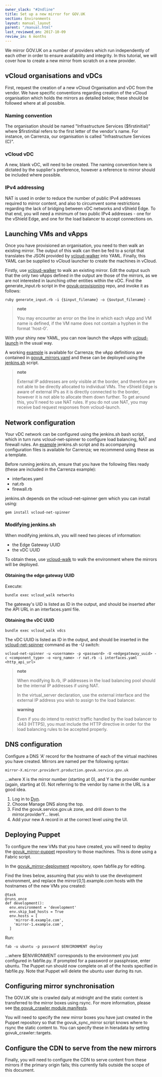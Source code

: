 ```yaml
---
owner_slack: "#2ndline"
title: Set up a new mirror for GOV.UK
section: Environments
layout: manual_layout
parent: "/manual.html"
last_reviewed_on: 2017-10-09
review_in: 6 months
---
```


We mirror GOV.UK on a number of providers which run independently of
each other in order to ensure availability and integrity. In this
tutorial, we will cover how to create a new mirror from scratch on a new
provider.

## vCloud organisations and vDCs

First, request the creation of a new vCloud Organisation and vDC from
the vendor. We have specific conventions regarding creation of the
vCloud organisation which holds the mirrors as detailed below; these
should be followed where at all possible.

### Naming convention

The organisation should be named "Infrastructure Services
(\$firstinitial)" where \$firstinitial refers to the first letter of the
vendor's name. For instance, on Carrenza, our organisation is called
"Infrastructure Services (C)".

### vCloud vDC

A new, blank vDC, will need to be created. The naming convention here is
dictated by the supplier's preference, however a reference to mirror
should be included where possible.

### IPv4 addressing

NAT is used in order to reduce the number of public IPv4 addresses
required to mirror content, and also to circumvent some restrictions
regarding the lack of bridging between vDC networks and vShield Edge. To
that end, you will need a minimum of two public IPv4 addresses - one for
the vShield Edge, and one for the load balancer to accept connections
on.

## Launching VMs and vApps

Once you have provisioned an organisation, you need to then walk an
existing mirror. The output of this walk can then be fed to a script
that translates the JSON provided by
[vcloud-walker](https://github.com/alphagov/vcloud-walker) into YAML.
Finally, this YAML can be supplied to vCloud launcher to create the
machines in vCloud.

Firstly, use [vcloud-walker](https://github.digital.cabinet-office.gov.uk/gds/vcloud-tools) to
walk an existing mirror. Edit the output such that the only two vApps
defined in the output are those of the mirrors, as we are not interested
in launching other entities within the vDC. Find the generate\_input.rb
script in the
[govuk-provisioning](https://github.digital.cabinet-office.gov.uk/gds/govuk-provisioning) repo,
and invoke it as follows:

``` {.sourceCode .}
ruby generate_input.rb -i {$input_filename} -o {$output_filename} -
```

> **note**
>
> You may encounter an error on the line in which each vApp and VM name
> is defined, if the VM name does not contain a hyphen in the format
> 'host-0'.

With your shiny new YAML, you can now launch the vApps with
[vcloud-launch](https://github.digital.cabinet-office.gov.uk/gds/vcloud-launch) in the usual way.

A working
[example](https://github.digital.cabinet-office.gov.uk/gds/govuk_mirror-deployment/tree/master/vcloud_box/carrenza)
is available for Carrenza; the vApp definitions are contained in
[govuk\_mirrors.yaml](https://github.digital.cabinet-office.gov.uk/gds/govuk_mirror-deployment/blob/master/vcloud_box/carrenza/govuk_mirrors.yaml)
and these can be deployed using the
[jenkins.sh](https://github.digital.cabinet-office.gov.uk/gds/govuk_mirror-deployment/blob/master/vcloud_box/carrenza/jenkins.sh)
script.

> **note**
>
> External IP addresses are only visible at the border, and therefore
> are not able to be directly allocated to individual VMs. The vShield
> Edge is aware of external IPs as it is directly connected to the
> border, however it is not able to allocate them down further. To get
> around this, you'll need to use NAT rules. If you do not use NAT, you
> may receive bad request responses from vcloud-launch.

## Network configuration

Your vDC network can be configured using the jenkins.sh bash script,
which in turn runs vcloud-net-spinner to configure load balancing, NAT
and firewall rules. An
[example](https://github.digital.cabinet-office.gov.uk/gds/govuk_mirror-deployment/tree/master/vcloud_net/carrenza)
jenkins.sh script and its accompanying configuration files is available
for Carrenza; we recommend using these as a template.

Before running jenkins.sh, ensure that you have the following files
ready (these are included in the Carrenza example):

-   interfaces.yaml
-   nat.rb
-   firewall.rb

jenkins.sh depends on the vcloud-net-spinner gem which you can install
using:

``` {.sourceCode .}
gem install vcloud-net-spinner
```

### Modifying jenkins.sh

When modifying jenkins.sh, you will need two pieces of information:

-   the Edge Gateway UUID
-   the vDC UUID

To obtain these, use [vcloud-walk](https://github.digital.cabinet-office.gov.uk/gds/vcloud-walker) to
walk the environment where the mirrors will be deployed.

#### Obtaining the edge gateway UUID

Execute:

``` {.sourceCode .}
bundle exec vcloud_walk networks
```

The gateway's UID is listed as ID in the output, and should be inserted
after the API URL in an interfaces.yaml file.

#### Obtaining the vDC UUID

``` {.sourceCode .}
bundle exec vcloud_walk vdcs
```

The vDC UUID is listed as ID in the output, and should be inserted in
the [vcloud-net-spinner](https://github.com/alphagov/vcloud-net-spinner)
command as the -U switch:

``` {.sourceCode .}
vcloud-net-spinner -u <username> -p <password> -U <edgegateway_uuid> -c <component_type> -o <org_name> -r nat.rb -i interfaces.yaml <http_api_url>
```

> **note**
>
> When modifying lb.rb, IP addresses in the load balancing pool should
> be the internal IP addresses if using NAT.
>
> In the virtual\_server declaration, use the external interface and the
> external IP address you wish to assign to the load balancer.

> **warning**
>
> Even if you do intend to restrict traffic handled by the load balancer
> to :443 (HTTPS), you must include the HTTP directive in order for the
> load balancing rules to be accepted properly.

## DNS configuration

Configure a DNS 'A' record for the hostname of each of the virtual
machines you have created. Mirrors are named per the following syntax:

``` {.sourceCode .}
mirror-X.mirror.providerY.production.govuk.service.gov.uk
```

...where X is the mirror number (starting at 0), and Y is the provider
number (again, starting at 0). Not referring to the vendor by name in
the URL is a good idea.

1.  Log in to [Dyn](https://manage.dynect.net).
2.  Choose Manage DNS along the top.
3.  Find the govuk.service.gov.uk zone, and drill down to
    the mirror.providerY... level.
4.  Add your new A record in at the correct level using the UI.

## Deploying Puppet

To configure the new VMs that you have created, you will need to deploy
the
[govuk\_mirror-puppet](https://github.com/alphagov/govuk_mirror-puppet)
repository to those machines. This is done using a Fabric script.

In the
[govuk\_mirror-deployment](https://github.digital.cabinet-office.gov.uk/gds/govuk_mirror-deployment)
repository, open fabfile.py for editing.

Find the lines below, assuming that you wish to use the development
environment, and replace the mirror{0,1}.example.com hosts with the
hostnames of the new VMs you created:

``` {.sourceCode .python}
@task
@runs_once
def development():
  env.environment = 'development'
  env.skip_bad_hosts = True
  env.hosts = [
    'mirror-0.example.com',
    'mirror-1.example.com',
  ]
```

Run:

``` {.sourceCode .}
fab -u ubuntu -p password $ENVIRONMENT deploy
```

...where \$ENVIRONMENT corresponds to the environment you just
configured in fabfile.py. If prompted for a password or passphrase,
enter ubuntu. The Puppet run should now complete on all of the hosts
specified in fabfile.py. Note that Puppet will delete the ubuntu user
during its run.

## Configuring mirror synchronisation

The GOV.UK site is crawled daily at midnight and the static content is
transferred to the mirror boxes using rsync. For more information,
please see [the govuk\_crawler module
manifests](https://github.com/alphagov/govuk-puppet/blob/master/modules/govuk_crawler/manifests/init.pp).

You will need to specify the new mirror boxes you have just created in
the Puppet repository so that the govuk\_sync\_mirror script knows where
to rsync the static content to. You can specify these in hieradata by
setting govuk\_crawler::targets.

## Configure the CDN to serve from the new mirrors

Finally, you will need to configure the CDN to serve content from these
mirrors if the primary origin fails; this currently falls outside the
scope of this document.
